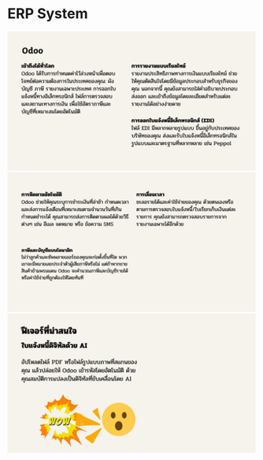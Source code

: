 # ERP System
<img src="image/erp1.jpg" alt="erp">
<img src="image/erp2.jpg" alt="erp">
<img src="image/erp3.jpg" alt="erp">

